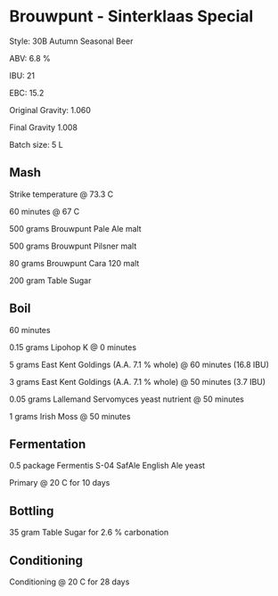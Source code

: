 # Brouwpunt - Sinterklaas Special

Style: 30B Autumn Seasonal Beer

ABV: 6.8 %

IBU: 21

EBC: 15.2

Original Gravity: 1.060

Final Gravity 1.008

Batch size: 5 L

## Mash

Strike temperature @ 73.3 C

60 minutes @ 67 C

500 grams Brouwpunt Pale Ale malt

500 grams Brouwpunt Pilsner malt

80 grams Brouwpunt Cara 120 malt

200 gram Table Sugar

## Boil

60 minutes

0.15 grams Lipohop K @ 0 minutes

5 grams East Kent Goldings (A.A. 7.1 % whole) @ 60 minutes (16.8 IBU)

3 grams East Kent Goldings (A.A. 7.1 % whole) @ 50 minutes (3.7 IBU)

0.05 grams Lallemand Servomyces yeast nutrient @ 50 minutes

1 grams Irish Moss @ 50 minutes

## Fermentation

0.5 package Fermentis S-04 SafAle English Ale yeast

Primary @ 20 C for 10 days

## Bottling

35 gram Table Sugar for 2.6 % carbonation

## Conditioning

Conditioning @ 20 C for 28 days
